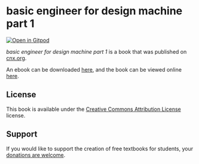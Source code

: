 # basic engineer for design machine part 1

[![Open in Gitpod](https://gitpod.io/button/open-in-gitpod.svg)](https://gitpod.io/from-referrer/)

_basic engineer for design machine part 1_ is a book that was published on [cnx.org](https://cnx.org/).

An ebook can be downloaded [here](https://github.com/cnx-user-books/cnxbook-basic-engineer-for-design-machine-part-1/releases/latest), and the book can be viewed online [here](https://github.com/cnx-user-books/cnxbook-basic-engineer-for-design-machine-part-1/releases/latest).

## License
This book is available under the [Creative Commons Attribution License](./LICENSE) license.

## Support
If you would like to support the creation of free textbooks for students, your [donations are welcome](https://riceconnect.rice.edu/donation/support-openstax-banner).
